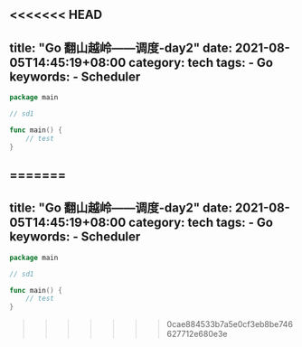 <<<<<<< HEAD
---
title: "Go 翻山越岭——调度-day2"
date: 2021-08-05T14:45:19+08:00
category: tech
tags:
    - Go
keywords:
    - Scheduler
---

```go
package main

// sd1

func main() {
    // test
}
```

=======
---
title: "Go 翻山越岭——调度-day2"
date: 2021-08-05T14:45:19+08:00
category: tech
tags:
    - Go
keywords:
    - Scheduler
---

```go
package main

// sd1

func main() {
    // test
}
```

>>>>>>> 0cae884533b7a5e0cf3eb8be746627712e680e3e
